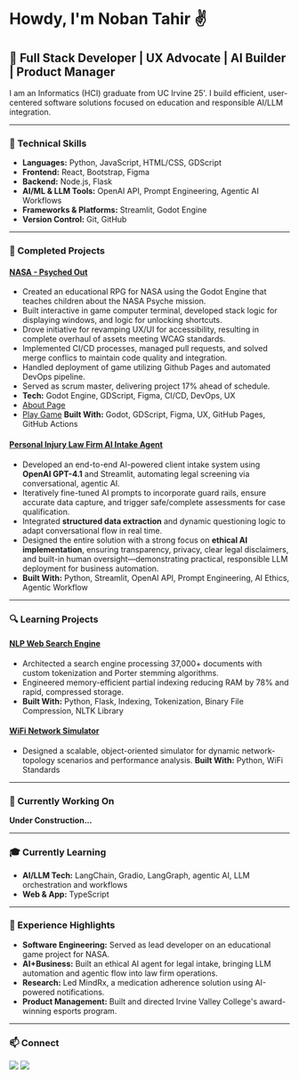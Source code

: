 # Howdy, I'm Noban Tahir ✌️

## 🐘 Full Stack Developer | UX Advocate | AI Builder | Product Manager

I am an Informatics (HCI) graduate from UC Irvine 25'. I build efficient, user-centered software solutions focused on education and responsible AI/LLM integration.

---

### 🔧 Technical Skills
- **Languages:** Python, JavaScript, HTML/CSS, GDScript
- **Frontend:** React, Bootstrap, Figma
- **Backend:** Node.js, Flask
- **AI/ML & LLM Tools:** OpenAI API, Prompt Engineering, Agentic AI Workflows
- **Frameworks & Platforms:** Streamlit, Godot Engine
- **Version Control:** Git, GitHub

---

### 🤖 Completed Projects

#### [NASA - Psyched Out](https://github.com/MissionToPsyche-Iridium/iridium_21r_web_game-uci)  
- Created an educational RPG for NASA using the Godot Engine that teaches children about the NASA Psyche mission.
- Built interactive in game computer terminal, developed stack logic for displaying windows, and logic for unlocking shortcuts.
- Drove initiative for revamping UX/UI for accessibility, resulting in complete overhaul of assets meeting WCAG standards.
- Implemented CI/CD processes, managed pull requests, and solved merge conflics to maintain code quality and integration.
- Handled deployment of game utilizing Github Pages and automated DevOps pipeline.
- Served as scrum master, delivering project 17% ahead of schedule.
- **Tech:** Godot Engine, GDScript, Figma, CI/CD, DevOps, UX
- [About Page](https://psyche.ssl.berkeley.edu/get-involved/capstone-projects/capstone-projects-iridium-class/web-based-game-for-psyche-uci-r/)
- [Play Game](https://missiontopsyche-iridium.github.io/iridium_21r_web_game-uci/)
**Built With:** Godot, GDScript, Figma, UX, GitHub Pages, GitHub Actions

#### [Personal Injury Law Firm AI Intake Agent](https://github.com/nobantahir/Personal-Injury-Intake-Agent)
- Developed an end-to-end AI-powered client intake system using **OpenAI GPT-4.1** and Streamlit, automating legal screening via conversational, agentic AI.
- Iteratively fine-tuned AI prompts to incorporate guard rails, ensure accurate data capture, and trigger safe/complete assessments for case qualification.
- Integrated **structured data extraction** and dynamic questioning logic to adapt conversational flow in real time.
- Designed the entire solution with a strong focus on **ethical AI implementation**, ensuring transparency, privacy, clear legal disclaimers, and built-in human oversight—demonstrating practical, responsible LLM deployment for business automation.
- **Built With:** Python, Streamlit, OpenAI API, Prompt Engineering, AI Ethics, Agentic Workflow

---

### 🔍 Learning Projects

#### [NLP Web Search Engine](https://github.com/nobantahir/NLP_Web_Search_Engine)
- Architected a search engine processing 37,000+ documents with custom tokenization and Porter stemming algorithms.
- Engineered memory-efficient partial indexing reducing RAM by 78% and rapid, compressed storage.
- **Built With:** Python, Flask, Indexing, Tokenization, Binary File Compression, NLTK Library

#### [WiFi Network Simulator](https://github.com/nobantahir/WiFi-Network-Simulator)
- Designed a scalable, object-oriented simulator for dynamic network-topology scenarios and performance analysis.
**Built With:** Python, WiFi Standards

---

### 🔭 Currently Working On

**Under Construction...**

---

### 🎓 Currently Learning
- **AI/LLM Tech:** LangChain, Gradio, LangGraph, agentic AI, LLM orchestration and workflows
- **Web & App:** TypeScript

---

### 👔 Experience Highlights
- **Software Engineering:** Served as lead developer on an educational game project for NASA.
- **AI+Business:** Built an ethical AI agent for legal intake, bringing LLM automation and agentic flow into law firm operations.
- **Research:** Led MindRx, a medication adherence solution using AI-powered notifications.
- **Product Management:** Built and directed Irvine Valley College's award-winning esports program.

---

### 📫 Connect

[<img src="https://img.shields.io/badge/LinkedIn-0077B5?style=for-the-badge&logo=linkedin&logoColor=white" />](https://www.linkedin.com/in/nobantahir/) 
[<img src="https://img.shields.io/badge/Email-D14836?style=for-the-badge&logo=gmail&logoColor=white" />](mailto:nobantahir@gmail.com)
